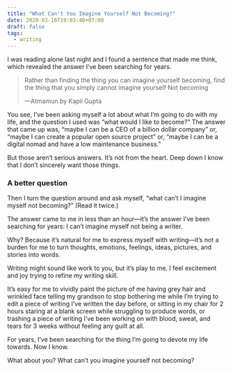 ```yaml
---
title: "What Can't You Imagine Yourself Not Becoming?"
date: 2020-03-16T19:03:40+07:00
draft: false
tags:
  - writing
---
```


I was reading alone last night and I found a sentence that made me think, which revealed the answer I’ve been searching for years.


> Rather than finding the thing you can imagine yourself becoming, find the thing that you simply cannot imagine yourself Not becoming
> 
> —Atmamun by Kapil Gupta 

You see, I’ve been asking myself a lot about what I’m going to do with my life, and the question I used was “what would I like to become?” The answer that came up was, “maybe I can be a CEO of a billion dollar company” or, “maybe I can create a popular open source project” or, “maybe I can be a digital nomad and have a low maintenance business.”

But those aren’t serious answers. It’s not from the heart. Deep down I know that I don’t sincerely want those things.

### A better question
Then I turn the question around and ask myself, “what can’t I imagine myself not becoming?” (Read it twice.)

The answer came to me in less than an hour—it’s the answer I’ve been searching for years: I can’t imagine myself not being a writer.

Why? Because it’s natural for me to express myself with writing—it’s not a burden for me to turn thoughts, emotions, feelings, ideas, pictures, and stories into words.

Writing might sound like work to you, but it’s play to me. I feel excitement and joy trying to refine my writing skill.

It’s easy for me to vividly paint the picture of me having grey hair and wrinkled face telling my grandson to stop bothering me while I’m trying to edit a piece of writing I’ve written the day before, or sitting in my chair for 2 hours staring at a blank screen while struggling to produce words, or trashing a piece of writing I’ve been working on with blood, sweat, and tears for 3 weeks without feeling any guilt at all.

For years, I’ve been searching for the thing I’m going to devote my life towards. Now I know.

What about you? What can’t you imagine yourself not becoming?